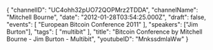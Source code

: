 {
    "channelID": "UC4ohh32pUO72QOPMrz2TDDA",
    "channelName": "Mitchell Bourne",
    "date": "2012-01-28T03:54:25.000Z",
    "draft": false,
    "events": [
        "European Bitcoin Conference 2011"
    ],
    "speakers": ["Jim Burton"],
    "tags": [
        "multibit"
    ],
    "title": "Bitcoin Conference by Mitchell Bourne - Jim Burton - Multibit",
    "youtubeID": "MnkssdmlaWw"
}
